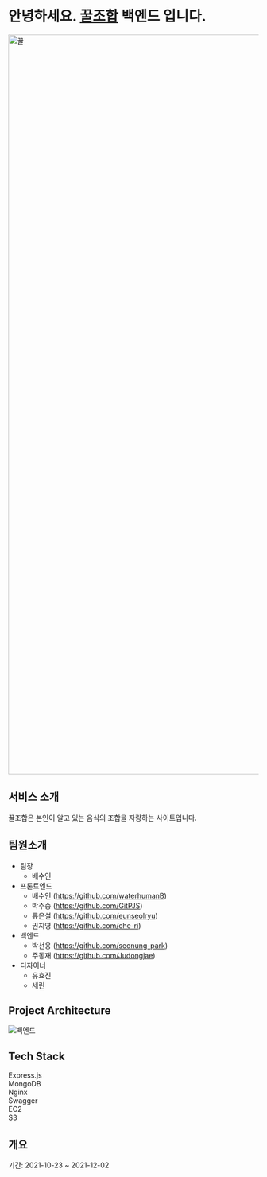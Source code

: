 # 안녕하세요. [꿀조합](https://www.kkuljohab.com/) 백엔드 입니다.
<img width="1488" alt="꿀" src="https://user-images.githubusercontent.com/90677426/144429149-090bdcf6-223c-4a51-873e-1b0b52a10967.png">


## 서비스 소개

꿀조합은 본인이 알고 있는 음식의 조합을 자랑하는 사이트입니다.
## 팀원소개

* 팀장 
  * 배수인
* 프론트엔드
  * 배수인 (https://github.com/waterhumanB)
  * 박주승 (https://github.com/GitPJS)
  * 류은설 (https://github.com/eunseolryu)
  * 권지영 (https://github.com/che-ri)
* 백엔드 
  * 박선웅 (https://github.com/seonung-park)
  * 주동재 (https://github.com/Judongjae)
* 디자이너
  * 유효진
  * 세린  

## Project Architecture
![백엔드](https://user-images.githubusercontent.com/90677426/144427021-d5865234-a6da-4a2b-ab22-35f80d02abd2.png)

## Tech Stack
Express.js  
MongoDB  
Nginx  
Swagger  
EC2  
S3  

## 개요
기간: 2021-10-23 ~ 2021-12-02
